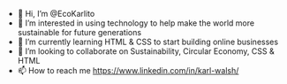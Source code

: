 - 👋 Hi, I’m @EcoKarlito
- 👀 I’m interested in using technology to help make the world more sustainable for future generations  
- 🌱 I’m currently learning HTML & CSS to start building online businesses
- 💞️ I’m looking to collaborate on Sustainability, Circular Economy, CSS & HTML
- 📫 How to reach me https://www.linkedin.com/in/karl-walsh/

<!---
EcoKarlito/EcoKarlito is a ✨ special ✨ repository because its `README.md` (this file) appears on your GitHub profile.
You can click the Preview link to take a look at your changes.
--->
